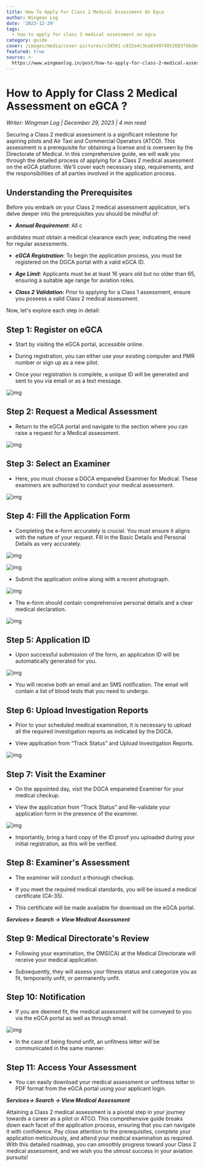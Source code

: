 ```yaml
---
title: How To Apply For Class 2 Medical Assessment On Egca
author: Wingman Log
date: '2023-12-29'
tags:
  - how to apply for class 2 medical assessment on egca
category: guide
cover: /images/media/cover-pictures/c3d501-c832e4c3ea834974852683f0bdb00d55-mv2-c32a4b15.png
featured: true
source: >-
  https://www.wingmanlog.in/post/how-to-apply-for-class-2-medical-assessment-on-egca
---
```


# How to Apply for Class 2 Medical Assessment on eGCA ?

*Writer: Wingman Log | December 29, 2023 | 4 min read*

Securing a Class 2 medical assessment is a significant milestone for aspiring pilots and Air Taxi and Commercial Operators (ATCO). This assessment is a prerequisite for obtaining a license and is overseen by the Directorate of Medical. In this comprehensive guide, we will walk you through the detailed process of applying for a Class 2 medical assessment on the eGCA platform. We'll cover each necessary step, requirements, and the responsibilities of all parties involved in the application process.

## Understanding the Prerequisites

Before you embark on your Class 2 medical assessment application, let's delve deeper into the prerequisites you should be mindful of:

*   ***Annual Requirement***: All c

andidates must obtain a medical clearance each year, indicating the need for regular assessments.

*   ***eGCA Registration***: To begin the application process, you must be registered on the DGCA portal with a valid eGCA ID.
    
*   ***Age Limit***: Applicants must be at least 16 years old but no older than 65, ensuring a suitable age range for aviation roles.
    
*   ***Class 2 Validation:*** Prior to applying for a Class 1 assessment, ensure you possess a valid Class 2 medical assessment.

Now, let's explore each step in detail:

## Step 1: Register on eGCA

*   Start by visiting the eGCA portal, accessible online.
    
*   During registration, you can either use your existing computer and PMR number or sign up as a new pilot.  

*   Once your registration is complete, a unique ID will be generated and sent to you via email or as a text message.  

![img](/images/media/blog-media/c3d501-b17dd1e785fe4e50875d6e40cc46f7d9-mv2-b79e4d54.png)

## Step 2: Request a Medical Assessment

*   Return to the eGCA portal and navigate to the section where you can raise a request for a Medical assessment.  

![img](/images/media/blog-media/c3d501-23ad39e39bde4d7ab285f3b63cbe66e8-mv2-8bfa8dfd.png)

## Step 3: Select an Examiner

*   Here, you must choose a DGCA empaneled Examiner for Medical. These examiners are authorized to conduct your medical assessment.

![img](/images/media/blog-media/c3d501-cd8d399b31794526aa648d34e872a0ce-mv2-ff2ca4a2.png)

## Step 4: Fill the Application Form

*   Completing the e-form accurately is crucial. You must ensure it aligns with the nature of your request. Fill in the Basic Details and Personal Details as very accurately.

![img](/images/media/blog-media/c3d501-0924b0c3089f4228be99b08aa96bdea8-mv2-99ad006f.png)

![img](/images/media/blog-media/c3d501-0a9b8c98c47d4ba2984cf41aaa990680-mv2-f49e8c7a.png)

*   Submit the application online along with a recent photograph.  

![img](/images/media/blog-media/c3d501-9b58f881f8714bdbb277517195f568c9-mv2-b3303944.png)

*   The e-form should contain comprehensive personal details and a clear medical declaration.  

![img](/images/media/blog-media/c3d501-83f09d009efa4f58bb64078251263b4a-mv2-8f0bd848.png)

## Step 5: Application ID

*   Upon successful submission of the form, an application ID will be automatically generated for you.

![img](/images/media/blog-media/c3d501-e23441ec59e54dc5b8d93e11396d1b7d-mv2-5c0868fb.png)

*   You will receive both an email and an SMS notification. The email will contain a list of blood tests that you need to undergo.

## Step 6: Upload Investigation Reports

*   Prior to your scheduled medical examination, it is necessary to upload all the required investigation reports as indicated by the DGCA.
    
*   View application from “Track Status” and Upload Investigation Reports.

![img](/images/media/blog-media/c3d501-3f1281edb2be4f0cb390486c81cc0c58-mv2-03e86078.png)

## Step 7: Visit the Examiner

*   On the appointed day, visit the DGCA empaneled Examiner for your medical checkup.
    
*   View the application from “Track Status” and Re-validate your application form in the presence of the examiner.

![img](/images/media/blog-media/c3d501-f9390d8718704cc9a341baba80651f54-mv2-942eb554.png)

*   Importantly, bring a hard copy of the ID proof you uploaded during your initial registration, as this will be verified.

## Step 8: Examiner's Assessment

*   The examiner will conduct a thorough checkup.
    
*   If you meet the required medical standards, you will be issued a medical certificate (CA-35).
    
*   This certificate will be made available for download on the eGCA portal.

***Services-> Search -> View Medical Assessment***

## Step 9: Medical Directorate's Review

*   Following your examination, the DMS(CA) at the Medical Directorate will receive your medical application.
    
*   Subsequently, they will assess your fitness status and categorize you as fit, temporarily unfit, or permanently unfit.

## Step 10: Notification

*   If you are deemed fit, the medical assessment will be conveyed to you via the eGCA portal as well as through email.

![img](/images/media/blog-media/c3d501-8889764bf8fa4b7b8f26b53202cf7be6-mv2-668cd676.png)

*   In the case of being found unfit, an unfitness letter will be communicated in the same manner.

## Step 11: Access Your Assessment

*   You can easily download your medical assessment or unfitness letter in PDF format from the eGCA portal using your applicant login.

***Services-> Search -> View Medical Assessment***

Attaining a Class 2 medical assessment is a pivotal step in your journey towards a career as a pilot or ATCO. This comprehensive guide breaks down each facet of the application process, ensuring that you can navigate it with confidence. Pay close attention to the prerequisites, complete your application meticulously, and attend your medical examination as required. With this detailed roadmap, you can smoothly progress toward your Class 2 medical assessment, and we wish you the utmost success in your aviation pursuits!
